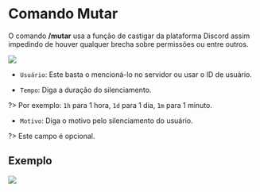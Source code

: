 # Comando Mutar

O comando **/mutar** usa a função de castigar da plataforma Discord assim impedindo de houver qualquer brecha sobre permissões ou entre outros.

<img src="https://i.imgur.com/Ry3N17y.png">

- `Usuário`: Este basta o mencioná-lo no servidor ou usar o ID de usuário.

- `Tempo`: Diga a duração do silenciamento.

?> Por exemplo: ``1h`` para 1 hora, ``1d`` para 1 dia, ``1m`` para 1 minuto.

- `Motivo`: Diga o motivo pelo silenciamento do usuário.

?> Este campo é opcional. 

## Exemplo 

<img src="https://i.imgur.com/bOLQqcs.png">